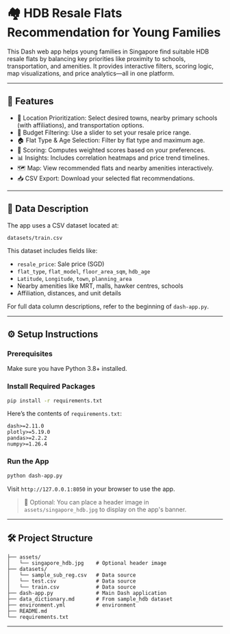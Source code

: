 # 🏘️ HDB Resale Flats Recommendation for Young Families

This Dash web app helps young families in Singapore find suitable HDB resale flats by balancing key priorities like proximity to schools, transportation, and amenities. It provides interactive filters, scoring logic, map visualizations, and price analytics—all in one platform.

---

## 🚀 Features

- 🎯 Location Prioritization: Select desired towns, nearby primary schools (with affiliations), and transportation options.
- 💸 Budget Filtering: Use a slider to set your resale price range.
- 🏠 Flat Type & Age Selection: Filter by flat type and maximum age.
- 🧮 Scoring: Computes weighted scores based on your preferences.
- 📊 Insights: Includes correlation heatmaps and price trend timelines.
- 🗺️ Map: View recommended flats and nearby amenities interactively.
- 📥 CSV Export: Download your selected flat recommendations.

---

## 📂 Data Description

The app uses a CSV dataset located at:

```
datasets/train.csv
```

This dataset includes fields like:
- `resale_price`: Sale price (SGD)
- `flat_type`, `flat_model`, `floor_area_sqm`, `hdb_age`
- `Latitude`, `Longitude`, `town`, `planning_area`
- Nearby amenities like MRT, malls, hawker centres, schools
- Affiliation, distances, and unit details

For full data column descriptions, refer to the beginning of `dash-app.py`.

---

## ⚙️ Setup Instructions

### Prerequisites

Make sure you have Python 3.8+ installed.

### Install Required Packages

```bash
pip install -r requirements.txt
```

Here’s the contents of `requirements.txt`:

```
dash>=2.11.0
plotly>=5.19.0
pandas>=2.2.2
numpy>=1.26.4
```

### Run the App

```bash
python dash-app.py
```

Visit `http://127.0.0.1:8050` in your browser to use the app.

> 📸 Optional: You can place a header image in `assets/singapore_hdb.jpg` to display on the app's banner.

---

## 🛠 Project Structure

```
├── assets/
│   └── singapore_hdb.jpg    # Optional header image
├── datasets/
│   └── sample_sub_reg.csv   # Data source
│   └── test.csv             # Data source
│   └── train.csv            # Data source
├── dash-app.py              # Main Dash application
├── data_dictionary.md       # From sample_hdb dataset
├── environment.yml          # environment
├── README.md
└── requirements.txt
```

---


